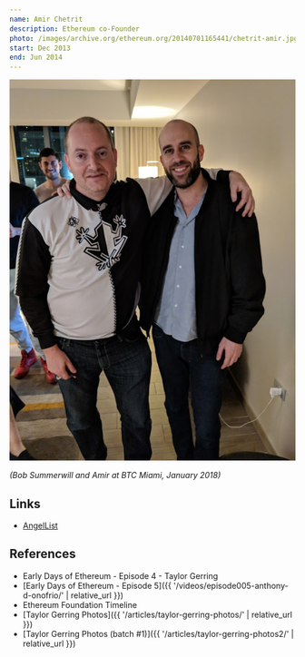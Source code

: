 ```yaml
---
name: Amir Chetrit
description: Ethereum co-Founder
photo: /images/archive.org/ethereum.org/20140701165441/chetrit-amir.jpg
start: Dec 2013
end: Jun 2014
---
```


![Bob and Amir](/images/personal/bob-summerwill/twitter.com/2025.09.14/1967440888310989059/bob-and-amir.jpg)

*(Bob Summerwill and Amir at BTC Miami, January 2018)*

## Links

- [AngelList](https://angel.co/amir-chetrit)

## References

- Early Days of Ethereum - Episode 4 - Taylor Gerring
- [Early Days of Ethereum - Episode 5]({{ '/videos/episode005-anthony-d-onofrio/' | relative_url }})
- Ethereum Foundation Timeline
- [Taylor Gerring Photos]({{ '/articles/taylor-gerring-photos/' | relative_url }})
- [Taylor Gerring Photos (batch #1)]({{ '/articles/taylor-gerring-photos2/' | relative_url }})
